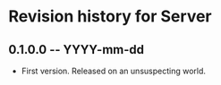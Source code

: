 # Revision history for Server

## 0.1.0.0 -- YYYY-mm-dd

* First version. Released on an unsuspecting world.
